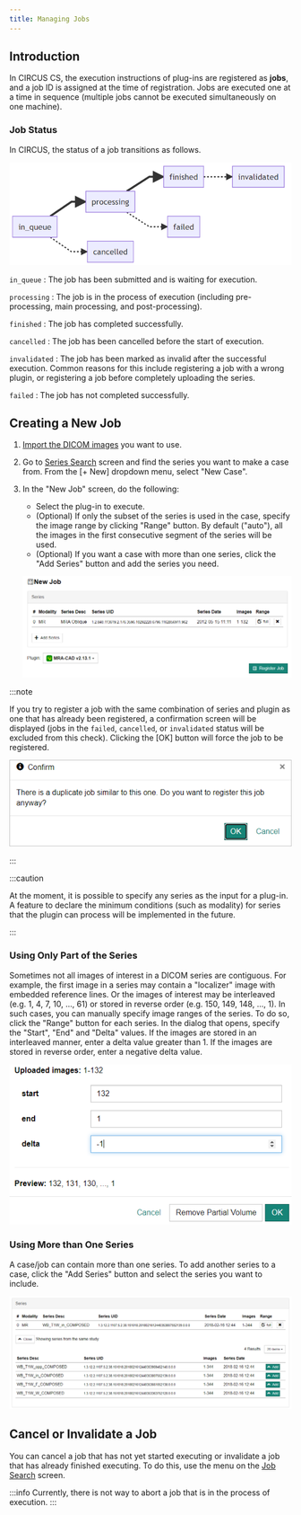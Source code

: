 ```yaml
---
title: Managing Jobs
---
```


## Introduction

In CIRCUS CS, the execution instructions of plug-ins are registered as **jobs**, and a job ID is assigned at the time of registration. Jobs are executed one at a time in sequence (multiple jobs cannot be executed simultaneously on one machine).

### Job Status

In CIRCUS, the status of a job transitions as follows.

![Job Status](./job-status.png)

`in_queue`
: The job has been submitted and is waiting for execution.

`processing`
: The job is in the process of execution (including pre-processing, main processing, and post-processing).

`finished`
: The job has completed successfully.

`cancelled`
: The job has been cancelled before the start of execution.

`invalidated`
: The job has been marked as invalid after the successful execution. Common reasons for this include registering a job with a wrong plugin, or registering a job before completely uploading the series.

`failed`
: The job has not completed successfully.

## Creating a New Job

1. [Import the DICOM images](./series-import) you want to use.

1. Go to [Series Search](./series-serch) screen and find the series you want to make a case from. From the [+ New] dropdown menu, select "New Case".

1. In the "New Job" screen, do the following:

   - Select the plug-in to execute.
   - (Optional) If only the subset of the series is used in the case, specify the image range by clicking "Range" button. By default ("auto"), all the images in the first consecutive segment of the series will be used.
   - (Optional) If you want a case with more than one series, click the "Add Series" button and add the series you need.

   ![New Job](new-job.png)

:::note

If you try to register a job with the same combination of series and plugin as one that has already been registered, a confirmation screen will be displayed (jobs in the `failed`, `cancelled`, or `invalidated` status will be excluded from this check). Clicking the [OK] button will force the job to be registered.

![Duplicate Job Confirmation Dialog](confirm-duplicate-job.png)

:::

:::caution

At the moment, it is possible to specify any series as the input for a plug-in. A feature to declare the minimum conditions (such as modality) for series that the plugin can process will be implemented in the future.

:::

### Using Only Part of the Series

Sometimes not all images of interest in a DICOM series are contiguous. For example, the first image in a series may contain a "localizer" image with embedded reference lines. Or the images of interest may be interleaved (e.g. 1, 4, 7, 10, ..., 61) or stored in reverse order (e.g. 150, 149, 148, ..., 1). In such cases, you can manually specify image ranges of the series. To do so, click the "Range" button for each series. In the dialog that opens, specify the "Start", "End" and "Delta" values. If the images are stored in an interleaved manner, enter a delta value greater than 1. If the images are stored in reverse order, enter a negative delta value.

![Partial volume setting](partial-volume-dialog.png)

### Using More than One Series

A case/job can contain more than one series. To add another series to a case, click the "Add Series" button and select the series you want to include.

![Add DICOM series](add-dicom-series.png)

## Cancel or Invalidate a Job

You can cancel a job that has not yet started executing or invalidate a job that has already finished executing. To do this, use the menu on the [Job Search](./plugin-job-search) screen.

:::info
Currently, there is not way to abort a job that is in the process of execution.
:::
